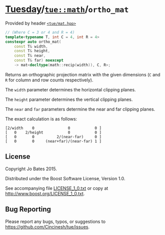 [Tuesday](../../../README.md)/[`tue::math`](../../namespaces/tue/math.md)/`ortho_mat`
=====================================================================================
Provided by header [`<tue/mat.hpp>`](../../headers/mat.md)

```c++
// (Where C = 3 or 4 and R = 4)
template<typename T, int C = 4, int R = 4>
constexpr auto ortho_mat(
    const T& width,
    const T& height,
    const T& near,
    const T& far) noexcept
    -> mat<decltype(math::recip(width)), C, R>;
```

Returns an orthographic projection matrix with the given dimensions (`C` and `R`
for column and row counts respectively).

The `width` parameter determines the horizontal clipping planes.

The `height` parameter determines the vertical clipping planes.

The `near` and `far` parameters determine the near and far clipping planes.

The exact calculation is as follows:

```
[2/width    0               0           0 ]
[   0    2/height           0           0 ]
[   0       0          2/(near-far)     0 ]
[   0       0     (near+far)/(near-far) 1 ]
```

License
-------
Copyright Jo Bates 2015.

Distributed under the Boost Software License, Version 1.0.

See accompanying file [LICENSE_1_0.txt](../../../LICENSE_1_0.txt) or copy at
http://www.boost.org/LICENSE_1_0.txt.

Bug Reporting
-------------
Please report any bugs, typos, or suggestions to
https://github.com/Cincinesh/tue/issues.
